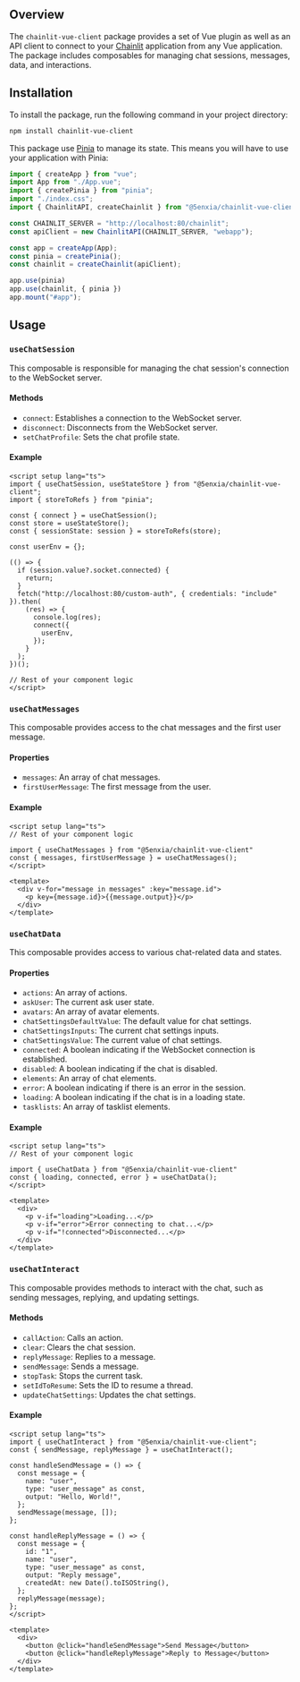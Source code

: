 ## Overview

The `chainlit-vue-client` package provides a set of Vue plugin as well as an API client to connect to your [Chainlit](https://github.com/Chainlit/chainlit) application from any Vue application. The package includes composables for managing chat sessions, messages, data, and interactions.

## Installation

To install the package, run the following command in your project directory:

```sh
npm install chainlit-vue-client
```

This package use [Pinia](https://pinia.vuejs.org/) to manage its state. This means you will have to use your application with Pinia:

```ts
import { createApp } from "vue";
import App from "./App.vue";
import { createPinia } from "pinia";
import "./index.css";
import { ChainlitAPI, createChainlit } from "@5enxia/chainlit-vue-client";

const CHAINLIT_SERVER = "http://localhost:80/chainlit";
const apiClient = new ChainlitAPI(CHAINLIT_SERVER, "webapp");

const app = createApp(App);
const pinia = createPinia();
const chainlit = createChainlit(apiClient);

app.use(pinia)
app.use(chainlit, { pinia })
app.mount("#app");
```

## Usage

### `useChatSession`

This composable is responsible for managing the chat session's connection to the WebSocket server.

#### Methods

- `connect`: Establishes a connection to the WebSocket server.
- `disconnect`: Disconnects from the WebSocket server.
- `setChatProfile`: Sets the chat profile state.

#### Example

```vue
<script setup lang="ts">
import { useChatSession, useStateStore } from "@5enxia/chainlit-vue-client";
import { storeToRefs } from "pinia";

const { connect } = useChatSession();
const store = useStateStore();
const { sessionState: session } = storeToRefs(store);

const userEnv = {};

(() => {
  if (session.value?.socket.connected) {
    return;
  }
  fetch("http://localhost:80/custom-auth", { credentials: "include" }).then(
    (res) => {
      console.log(res);
      connect({
        userEnv,
      });
    }
  );
})();

// Rest of your component logic
</script>
```

### `useChatMessages`

This composable provides access to the chat messages and the first user message.

#### Properties

- `messages`: An array of chat messages.
- `firstUserMessage`: The first message from the user.

#### Example

```vue
<script setup lang="ts">
// Rest of your component logic

import { useChatMessages } from "@5enxia/chainlit-vue-client"
const { messages, firstUserMessage } = useChatMessages();
</script>

<template>
  <div v-for="message in messages" :key="message.id">
    <p key={message.id}>{{message.output}}</p>
  </div>
</template>
```

### `useChatData`

This composable provides access to various chat-related data and states.

#### Properties

- `actions`: An array of actions.
- `askUser`: The current ask user state.
- `avatars`: An array of avatar elements.
- `chatSettingsDefaultValue`: The default value for chat settings.
- `chatSettingsInputs`: The current chat settings inputs.
- `chatSettingsValue`: The current value of chat settings.
- `connected`: A boolean indicating if the WebSocket connection is established.
- `disabled`: A boolean indicating if the chat is disabled.
- `elements`: An array of chat elements.
- `error`: A boolean indicating if there is an error in the session.
- `loading`: A boolean indicating if the chat is in a loading state.
- `tasklists`: An array of tasklist elements.

#### Example

```vue
<script setup lang="ts">
// Rest of your component logic

import { useChatData } from "@5enxia/chainlit-vue-client"
const { loading, connected, error } = useChatData();
</script>

<template>
  <div>
    <p v-if="loading">Loading...</p>
    <p v-if="error">Error connecting to chat...</p>
    <p v-if="!connected">Disconnected...</p>
  </div>
</template>
```

### `useChatInteract`

This composable provides methods to interact with the chat, such as sending messages, replying, and updating settings.

#### Methods

- `callAction`: Calls an action.
- `clear`: Clears the chat session.
- `replyMessage`: Replies to a message.
- `sendMessage`: Sends a message.
- `stopTask`: Stops the current task.
- `setIdToResume`: Sets the ID to resume a thread.
- `updateChatSettings`: Updates the chat settings.

#### Example

```vue
<script setup lang="ts">
import { useChatInteract } from "@5enxia/chainlit-vue-client";
const { sendMessage, replyMessage } = useChatInteract();

const handleSendMessage = () => {
  const message = {
    name: "user",
    type: "user_message" as const,
    output: "Hello, World!",
  };
  sendMessage(message, []);
};

const handleReplyMessage = () => {
  const message = {
    id: "1",
    name: "user",
    type: "user_message" as const,
    output: "Reply message",
    createdAt: new Date().toISOString(),
  };
  replyMessage(message);
};
</script>

<template>
  <div>
    <button @click="handleSendMessage">Send Message</button>
    <button @click="handleReplyMessage">Reply to Message</button>
  </div>
</template>
```
